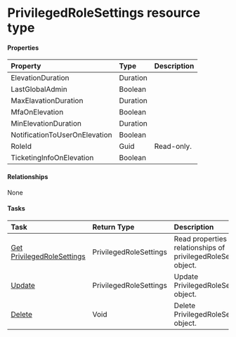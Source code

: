 # PrivilegedRoleSettings resource type



#### Properties
| Property	   | Type	|Description|
|:---------------|:--------|:----------|
|ElevationDuration|Duration||
|LastGlobalAdmin|Boolean||
|MaxElavationDuration|Duration||
|MfaOnElevation|Boolean||
|MinElevationDuration|Duration||
|NotificationToUserOnElevation|Boolean||
|RoleId|Guid| Read-only.|
|TicketingInfoOnElevation|Boolean||

#### Relationships
None


#### Tasks

| Task		   | Return Type	|Description|
|:---------------|:--------|:----------|
|[Get PrivilegedRoleSettings](../api/privilegedrolesettings_get.md) | PrivilegedRoleSettings |Read properties and relationships of privilegedRoleSettings object.|
|[Update](../api/privilegedrolesettings_update.md) | PrivilegedRoleSettings	|Update PrivilegedRoleSettings object. |
|[Delete](../api/privilegedrolesettings_delete.md) | Void	|Delete PrivilegedRoleSettings object. |
